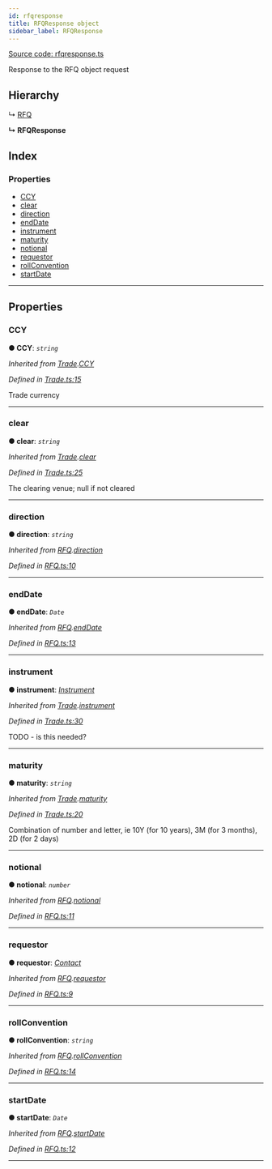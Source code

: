 ```yaml
---
id: rfqresponse
title: RFQResponse object
sidebar_label: RFQResponse
---
```


[Source code: rfqresponse.ts](https://github.com/finos-fo/finos-fo/tree/docusaurus/src/objects/)


Response to the RFQ object request

## Hierarchy

↳  [RFQ](rfq.md)

**↳ RFQResponse**

## Index

### Properties

* [CCY](rfqresponse.md#ccy)
* [clear](rfqresponse.md#clear)
* [direction](rfqresponse.md#direction)
* [endDate](rfqresponse.md#enddate)
* [instrument](rfqresponse.md#instrument)
* [maturity](rfqresponse.md#maturity)
* [notional](rfqresponse.md#notional)
* [requestor](rfqresponse.md#requestor)
* [rollConvention](rfqresponse.md#rollconvention)
* [startDate](rfqresponse.md#startdate)

---

## Properties

<a id="ccy"></a>

###  CCY

**● CCY**: *`string`*

*Inherited from [Trade](trade.md).[CCY](trade.md#ccy)*

*Defined in [Trade.ts:15](https://github.com/maoo/finos-fo/blob/1d0ca0d/src/objects/Trade.ts#L15)*

Trade currency

___
<a id="clear"></a>

###  clear

**● clear**: *`string`*

*Inherited from [Trade](trade.md).[clear](trade.md#clear)*

*Defined in [Trade.ts:25](https://github.com/maoo/finos-fo/blob/1d0ca0d/src/objects/Trade.ts#L25)*

The clearing venue; null if not cleared

___
<a id="direction"></a>

###  direction

**● direction**: *`string`*

*Inherited from [RFQ](rfq.md).[direction](rfq.md#direction)*

*Defined in [RFQ.ts:10](https://github.com/maoo/finos-fo/blob/1d0ca0d/src/objects/RFQ.ts#L10)*

___
<a id="enddate"></a>

###  endDate

**● endDate**: *`Date`*

*Inherited from [RFQ](rfq.md).[endDate](rfq.md#enddate)*

*Defined in [RFQ.ts:13](https://github.com/maoo/finos-fo/blob/1d0ca0d/src/objects/RFQ.ts#L13)*

___
<a id="instrument"></a>

###  instrument

**● instrument**: *[Instrument](instrument.md)*

*Inherited from [Trade](trade.md).[instrument](trade.md#instrument)*

*Defined in [Trade.ts:30](https://github.com/maoo/finos-fo/blob/1d0ca0d/src/objects/Trade.ts#L30)*

TODO - is this needed?

___
<a id="maturity"></a>

###  maturity

**● maturity**: *`string`*

*Inherited from [Trade](trade.md).[maturity](trade.md#maturity)*

*Defined in [Trade.ts:20](https://github.com/maoo/finos-fo/blob/1d0ca0d/src/objects/Trade.ts#L20)*

Combination of number and letter, ie 10Y (for 10 years), 3M (for 3 months), 2D (for 2 days)

___
<a id="notional"></a>

###  notional

**● notional**: *`number`*

*Inherited from [RFQ](rfq.md).[notional](rfq.md#notional)*

*Defined in [RFQ.ts:11](https://github.com/maoo/finos-fo/blob/1d0ca0d/src/objects/RFQ.ts#L11)*

___
<a id="requestor"></a>

###  requestor

**● requestor**: *[Contact](contact.md)*

*Inherited from [RFQ](rfq.md).[requestor](rfq.md#requestor)*

*Defined in [RFQ.ts:9](https://github.com/maoo/finos-fo/blob/1d0ca0d/src/objects/RFQ.ts#L9)*

___
<a id="rollconvention"></a>

###  rollConvention

**● rollConvention**: *`string`*

*Inherited from [RFQ](rfq.md).[rollConvention](rfq.md#rollconvention)*

*Defined in [RFQ.ts:14](https://github.com/maoo/finos-fo/blob/1d0ca0d/src/objects/RFQ.ts#L14)*

___
<a id="startdate"></a>

###  startDate

**● startDate**: *`Date`*

*Inherited from [RFQ](rfq.md).[startDate](rfq.md#startdate)*

*Defined in [RFQ.ts:12](https://github.com/maoo/finos-fo/blob/1d0ca0d/src/objects/RFQ.ts#L12)*

___

